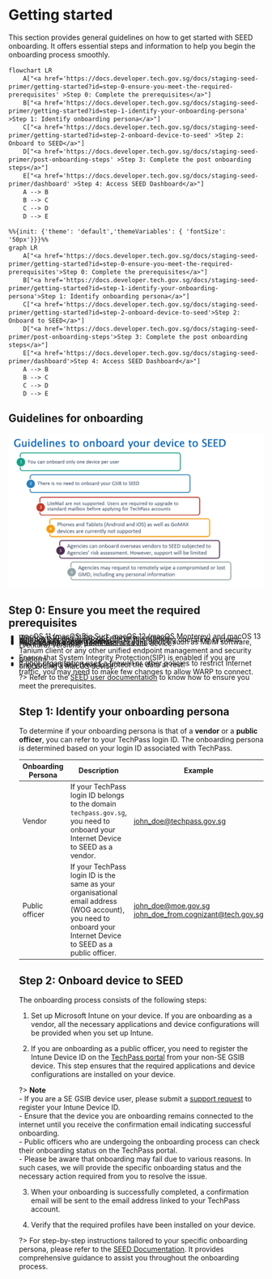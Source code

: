# Getting started

This section provides general guidelines on how to get started with SEED onboarding. It offers essential steps and information to help you begin the onboarding process smoothly. 


```mermaid
flowchart LR
    A["<a href='https://docs.developer.tech.gov.sg/docs/staging-seed-primer/getting-started?id=step-0-ensure-you-meet-the-required-prerequisites' >Step 0: Complete the prerequisites</a>"]
    B["<a href='https://docs.developer.tech.gov.sg/docs/staging-seed-primer/getting-started?id=step-1-identify-your-onboarding-persona' >Step 1: Identify onboarding persona</a>"]
    C["<a href='https://docs.developer.tech.gov.sg/docs/staging-seed-primer/getting-started?id=step-2-onboard-device-to-seed' >Step 2: Onboard to SEED</a>"]
    D["<a href='https://docs.developer.tech.gov.sg/docs/staging-seed-primer/post-onboarding-steps' >Step 3: Complete the post onboarding steps</a>"]
    E["<a href='https://docs.developer.tech.gov.sg/docs/staging-seed-primer/dashboard' >Step 4: Access SEED Dashboard</a>"]
    A --> B
    B --> C
    C --> D
    D --> E

```

```mermaid
%%{init: {'theme': 'default','themeVariables': { 'fontSize': '50px'}}}%%
graph LR
    A["<a href='https://docs.developer.tech.gov.sg/docs/staging-seed-primer/getting-started?id=step-0-ensure-you-meet-the-required-prerequisites'>Step 0: Complete the prerequisites</a>"]
    B["<a href='https://docs.developer.tech.gov.sg/docs/staging-seed-primer/getting-started?id=step-1-identify-your-onboarding-persona'>Step 1: Identify onboarding persona</a>"]
    C["<a href='https://docs.developer.tech.gov.sg/docs/staging-seed-primer/getting-started?id=step-2-onboard-device-to-seed'>Step 2: Onboard to SEED</a>"]
    D["<a href='https://docs.developer.tech.gov.sg/docs/staging-seed-primer/post-onboarding-steps'>Step 3: Complete the post onboarding steps</a>"]
    E["<a href='https://docs.developer.tech.gov.sg/docs/staging-seed-primer/dashboard'>Step 4: Access SEED Dashboard</a>"]
    A --> B
    B --> C
    C --> D
    D --> E

```

## Guidelines for onboarding

![guidelines-to-onboard-your-device-to-seed](images/guidelines-to-onboard-your-device-to-seed.png)


## Step 0: Ensure you meet the required prerequisites

<ul style="list-style-type: disc; margin-left: -3px;">
<li style="margin-bottom:-20px">You need an active <a href="https://docs.developer.tech.gov.sg/docs/techpass-user-guide/onboard-to-techpass">TechPass account</a>.</li>
<li style="margin-bottom:-20px">Request SEED provisioning. </li>
<li style="margin-bottom:-20px">Internet Device running on one of the following operating systems:</li>
    <li style="margin-bottom:-20px">Windows 10 and 11 Pro or Enterprise versions.</li>
    <li style="margin-bottom:-20px">macOS 11 (macOS Big Sur), macOS 12 (macOS Monterey) and macOS 13 (Ventura) versions.</li>
<li style="margin-bottom:-20px">Have administrator permissions on the device.</li>
<li style="margin-bottom:-20px">Remove any existing software on your device such as MDM software, Tanium client or any other unified endpoint management and security platform.</li>
<li style="margin-bottom:-20px">Ensure that System Integrity Protection(SIP) is enabled if you are onboarding a macOS device.</li>
<li style="margin-bottom:-20px">Encrypt hard disk drive to protect the data at rest.</li>
<li style="margin-bottom:-20px">If your organisation uses a firewall or other policies to restrict Internet traffic, you may need to make few changes to allow WARP to connect.</li>  

?> Refer to the [SEED user documentation](https://docs.developer.tech.gov.sg/docs/security-suite-for-engineering-endpoint-devices/prerequisites-for-onboarding) to know how to ensure you meet the prerequisites.

## Step 1: Identify your onboarding persona

To determine if your onboarding persona is that of a **vendor** or a **public officer**, you can refer to your TechPass login ID. The onboarding persona is determined based on your login ID associated with TechPass.

| Onboarding Persona 	| Description 	| Example 	|
|---	|---	|---	|
| Vendor 	| If your TechPass login ID belongs to the domain ```techpass.gov.sg```, you need to onboard your Internet Device to SEED as a vendor. 	| john_doe@techpass.gov.sg 	|
| Public officer 	| If your TechPass login ID is the same as your organisational email address (WOG account), you need to onboard your Internet Device to SEED as a public officer. 	| john_doe@moe.gov.sg<br>john_doe_from.cognizant@tech.gov.sg 	|

## Step 2: Onboard device to SEED

The onboarding process consists of the following steps:

1. Set up Microsoft Intune on your device. If you are onboarding as a vendor, all the necessary applications and device configurations will be provided when you set up Intune.

2. If you are onboarding as a public officer, you need to register the Intune Device ID on the [TechPass portal](https://portal.techpass.gov.sg/secure/account/profile) from your non-SE GSIB device. This step ensures that the required applications and device configurations are installed on your device. 

?> **Note**<br>- If you are a SE GSIB device user, please submit a [support request](https://go.gov.sg/seed-techpass-support) to register your Intune Device ID. <br>- Ensure that the device you are onboarding remains connected to the internet until you receive the confirmation email indicating successful onboarding.<br>- Public officers who are undergoing the onboarding process can check their onboarding status on the TechPass portal.<br>- Please be aware that onboarding may fail due to various reasons. In such cases, we will provide the specific onboarding status and the necessary action required from you to resolve the issue. 

3. When your onboarding is successfully completed, a confirmation email will be sent to the email address linked to your TechPass account.

4. Verify that the required profiles have been installed on your device.

?> For step-by-step instructions tailored to your specific onboarding persona, please refer to the [SEED Documentation](https://docs.developer.tech.gov.sg/docs/security-suite-for-engineering-endpoint-devices/onboard-device/onboard-device-to-seed). It provides comprehensive guidance to assist you throughout the onboarding process.

  








